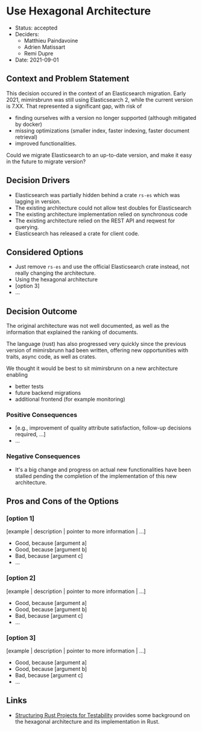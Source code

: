 # Use Hexagonal Architecture

* Status: accepted
* Deciders:
	- Matthieu Paindavoine
	- Adrien Matissart
	- Remi Dupre
* Date: 2021-09-01

## Context and Problem Statement

This decision occured in the context of an Elasticsearch migration. Early 2021, mimirsbrunn was
still using Elasticsearch 2, while the current version is 7.XX. That represented a significant gap,
with risk of
- finding ourselves with a version no longer supported (although mitigated by docker)
- missing optimizations (smaller index, faster indexing, faster document retrieval)
- improved functionalities.

Could we migrate Elasticsearch to an up-to-date version, and make it easy in the future to migrate
version?

## Decision Drivers <!-- optional -->

* Elasticsearch was partially hidden behind a crate `rs-es` which was lagging in version.
* The existing architecture could not allow test doubles for Elasticsearch
* The existing architecture implementation relied on synchronous code
* The existing architecture relied on the REST API and reqwest for querying.
* Elasticsearch has released a crate for client code.

## Considered Options

* Just remove `rs-es` and use the official Elasticsearch crate instead, not really changing the
  architecture.
* Using the hexagonal architecture
* [option 3]
* … <!-- numbers of options can vary -->

## Decision Outcome

The original architecture was not well documented, as well as the information
that explained the ranking of documents.

The language (rust) has also progressed very quickly since the previous version
of mimirsbrunn had been written, offering new opportunities with traits, async
code, as well as crates.

We thought it would be best to sit mimirsbrunn on a new architecture enabling
- better tests
- future backend migrations
- additional frontend (for example monitoring)

### Positive Consequences <!-- optional -->

* [e.g., improvement of quality attribute satisfaction, follow-up decisions required, …]
* …

### Negative Consequences <!-- optional -->

* It's a big change and progress on actual new functionalities have been stalled pending the 
  completion of the implementation of this new architecture.

## Pros and Cons of the Options <!-- optional -->

### [option 1]

[example | description | pointer to more information | …] <!-- optional -->

* Good, because [argument a]
* Good, because [argument b]
* Bad, because [argument c]
* … <!-- numbers of pros and cons can vary -->

### [option 2]

[example | description | pointer to more information | …] <!-- optional -->

* Good, because [argument a]
* Good, because [argument b]
* Bad, because [argument c]
* … <!-- numbers of pros and cons can vary -->

### [option 3]

[example | description | pointer to more information | …] <!-- optional -->

* Good, because [argument a]
* Good, because [argument b]
* Bad, because [argument c]
* … <!-- numbers of pros and cons can vary -->

## Links <!-- optional -->

* [Structuring Rust Projects for
  Testability](https://betterprogramming.pub/structuring-rust-project-for-testability-18207b5d0243)
  provides some background on the hexagonal architecture and its implementation
  in Rust.
